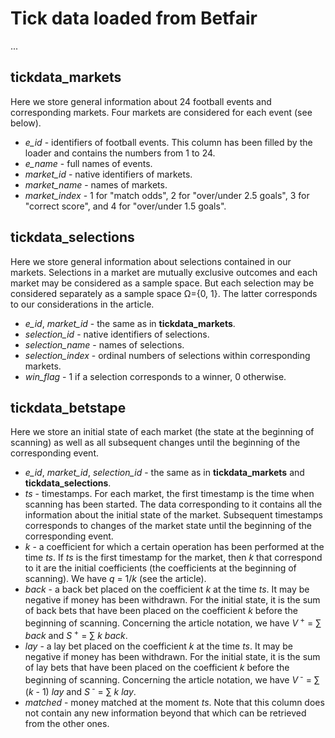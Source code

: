 # Tick data loaded from Bеtfаir
...
## tickdata_markets
Here we store general information about 24 football events and corresponding markets. Four markets are considered for each event (see below).
* _e_id_ - identifiers of football events. This column has been filled by the loader and contains the numbers from 1 to 24.
* _e_name_ - full names of events.
* _market_id_ - native identifiers of markets.
* _market_name_ - names of markets.
* _market_index_ - 1 for "match odds", 2 for "over/under 2.5 goals", 3 for "correct score", and 4 for "over/under 1.5 goals".
## tickdata_selections
Here we store general information about selections contained in our markets. Selections in a market are mutually exclusive outcomes and each market may be considered as a sample space. But each selection may be considered separately as a sample space &Omega;={0, 1}. The latter corresponds to our considerations in the article.
* _e_id_, _market_id_ - the same as in __tickdata_markets__.
* _selection_id_ - native identifiers of selections.
* _selection_name_ - names of selections.
* _selection_index_ - ordinal numbers of selections within corresponding markets.
* _win_flag_ - 1 if a selection corresponds to a winner, 0 otherwise.
## tickdata_betstape
Here we store an initial state of each market (the state at the beginning of scanning) as well as all subsequent changes until the beginning of the corresponding event.
* _e_id_, _market_id_, _selection_id_ - the same as in __tickdata_markets__ and __tickdata_selections__.
* _ts_ - timestamps. For each market, the first timestamp is the time when scanning has been started. The data corresponding to it contains all the information about the initial state of the market. Subsequent timestamps corresponds to changes of the market state until the beginning of the corresponding event.
* _k_ - a coefficient for which a certain operation has been performed at the time _ts_. If _ts_ is the first timestamp for the market, then _k_ that correspond to it are the initial coefficients (the coefficients at the beginning of scanning). We have _q_ = 1/_k_ (see the article).
* _back_ - a back bet placed on the coefficient _k_ at the time _ts_. It may be negative if money has been withdrawn. For the initial state, it is the sum of back bets that have been placed on the coefficient _k_ before the beginning of scanning. Concerning the article notation, we have _V_<sup> +</sup> = &sum; _back_ and _S_<sup> +</sup> = &sum; _k_ _back_.
* _lay_ - a lay bet placed on the coefficient _k_ at the time _ts_. It may be negative if money has been withdrawn. For the initial state, it is the sum of lay bets that have been placed on the coefficient _k_ before the beginning of scanning. Concerning the article notation, we have _V_<sup> -</sup> = &sum; (_k_ - 1) _lay_ and _S_<sup> -</sup> = &sum; _k_ _lay_.
* _matched_ - money matched at the moment _ts_. Note that this column does not contain any new information beyond that which can be retrieved from the other ones.
